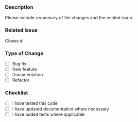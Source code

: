 ### Description

Please include a summary of the changes and the related issue. 

### Related Issue

Closes #<issue-number>

### Type of Change

- [ ] Bug fix
- [ ] New feature
- [ ] Documentation
- [ ] Refactor

### Checklist

- [ ] I have tested this code
- [ ] I have updated documentation where necessary
- [ ] I have added tests where applicable